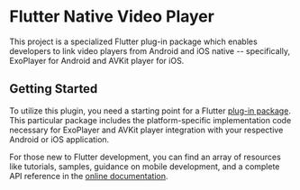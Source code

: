 # Flutter Native Video Player

This project is a specialized Flutter plug-in package which enables developers to link video players from Android and
iOS native -- specifically, ExoPlayer for Android and AVKit player for iOS.

## Getting Started

To utilize this plugin, you need a starting point for a
Flutter [plug-in package](https://flutter.dev/developing-packages/). This particular package includes the
platform-specific implementation code necessary for ExoPlayer and AVKit player integration with your respective Android
or iOS application.

For those new to Flutter development, you can find an array of resources like tutorials, samples, guidance on mobile
development, and a complete API reference in the [online documentation](https://flutter.dev/docs).


